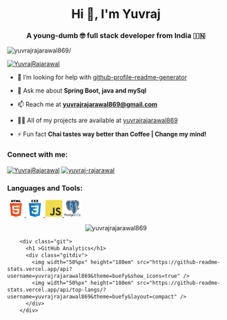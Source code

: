<h1 align="center">Hi 👋, I'm Yuvraj</h1>

<h3 align="center">A young-dumb 🤓 full stack developer from India 🇮🇳</h3>
<p align="left"> <img src=https://komarev.com/ghpvc/?username=yuvrajrajarawal869 alt=yuvrajrajarawal869/> </p>

<p align="left"> <a href="https://twitter.com/YuvrajRajarawal" target="blank"><img src="https://img.shields.io/twitter/follow/YuvrajRajarawal?logo=twitter&style=for-the-badge" alt="YuvrajRajarawal" /></a> </p>


- 🤔 I’m looking for help with [github-profile-readme-generator](https://github.com/yuvrajrajarawal869/github-profile-readme-generator)

- 💬 Ask me about **Spring Boot, java and mySql**

- 📫 Reach me at **yuvrajrajarawal869@gmail.com**

- 👨‍💻 All of my projects are available at [yuvrajrajarawal869](https://yuvrajrajarawal869.github.io)

- ⚡ Fun fact **Chai tastes way better than Coffee | Change my mind!**


<h3 align="left">Connect with me:</h3>
<p align="left">

<a href="https://twitter.com/YuvrajRajarawal" target="blank"><img align="center" src="https://cdn.jsdelivr.net/npm/simple-icons@3.0.1/icons/twitter.svg" alt="YuvrajRajarawal" height="30" width="40" /></a>
<a href="https://linkedin.com/in/yuvraj-rajarawal" target="blank"><img align="center" src="https://cdn.jsdelivr.net/npm/simple-icons@3.0.1/icons/linkedin.svg" alt="yuvraj-rajarawal" height="30" width="40" /></a>
</p>


<!-- BLOG-POST-LIST:START -->

<!-- BLOG-POST-LIST:END -->

<h3 align="left">Languages and Tools:</h3>
<p align="left">
    <a href="https://www.w3.org/html/" target="_blank"> <img src="https://raw.githubusercontent.com/devicons/devicon/master/icons/html5/html5-original-wordmark.svg" alt="html5" width="40" height="40"/> </a>
    <a href="https://www.w3schools.com/css/" target="_blank"> <img src="https://raw.githubusercontent.com/devicons/devicon/master/icons/css3/css3-original-wordmark.svg" alt="css3" width="40" height="40"/> </a>
    <a href="https://developer.mozilla.org/en-US/docs/Web/JavaScript" target="_blank"> <img src="https://raw.githubusercontent.com/devicons/devicon/master/icons/javascript/javascript-original.svg" alt="javascript" width="40" height="40"/> </a> 
    <a href="https://www.postgresql.org" target="_blank"> <img src="https://raw.githubusercontent.com/devicons/devicon/master/icons/postgresql/postgresql-original-wordmark.svg" alt="postgresql" width="40" height="40"/> </a>
  </p>


<p align="center"> <img src=https://github-readme-stats.vercel.app/api?username=yuvrajrajarawal869&show_icons=true alt=yuvrajrajarawal869 /> </p>

        <div class="git">
          <h1 >GitHub Analytics</h1>
          <div class="gitdiv">
            <img width="50%px" height="180em" src="https://github-readme-stats.vercel.app/api?username=yuvrajrajarawal869&theme=buefy&show_icons=true" />
            <img width="50%px" height="180em" src="https://github-readme-stats.vercel.app/api/top-langs/?username=yuvrajrajarawal869&theme=buefy&layout=compact" />
          </div>
        </div>
      
